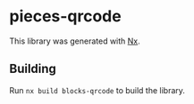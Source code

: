 # pieces-qrcode

This library was generated with [Nx](https://nx.dev).

## Building

Run `nx build blocks-qrcode` to build the library.
